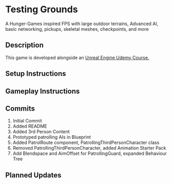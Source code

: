 Testing Grounds
====================
A Hunger-Games inspired FPS with large outdoor terrains, Advanced AI, basic networking, pickups, skeletal meshes, checkpoints, and more

Description
-----------
This game is developed alongside an [Unreal Engine Udemy Course.](https://www.udemy.com/unrealcourse/)

Setup Instructions
------------------

Gameplay Instructions
--------------------

Commits
--------
1. Initial Commit
1. Added README
1. Added 3rd Person Content
1. Prototyped patrolling AIs in Blueprint
1. Added PatrolRoute component, PatrollingThirdPersonCharacter class
1. Removed PatrollingThirdPersonCharacter, added Animation Starter Pack
1. Add Blendspace and AimOffset for PatrollingGuard, expanded Behaviour Tree

Planned Updates
---------------
